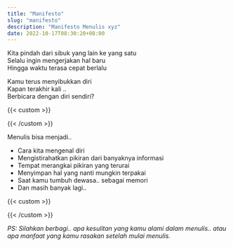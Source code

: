 ```yaml
---
title: "Manifesto"
slug: "manifesto"
description: "Manifesto Menulis xyz"
date: 2022-10-17T08:30:20+08:00
---
```


Kita pindah dari sibuk yang lain ke yang satu  
Selalu ingin mengerjakan hal baru  
Hingga waktu terasa cepat berlalu

Kamu terus menyibukkan diri  
Kapan terakhir kali ..  
Berbicara dengan diri sendiri?   
  
{{< custom >}}
<div class='mt-10'></div>
{{< /custom >}}

Menulis bisa menjadi..   
- Cara kita mengenal diri  
- Mengistirahatkan pikiran dari banyaknya informasi
- Tempat merangkai pikiran yang terurai
- Menyimpan hal yang nanti mungkin terpakai
- Saat kamu tumbuh dewasa.. sebagai memori
- Dan masih banyak lagi..  

{{< custom >}}
<div class='mt-10'></div>
{{< /custom >}}

*PS: Silahkan berbagi.. apa kesulitan yang kamu alami dalam menulis.. atau apa manfaat yang kamu rasakan setelah mulai menulis.*







